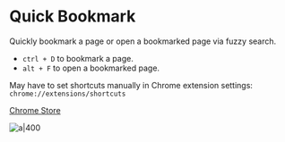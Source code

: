 # Quick Bookmark

Quickly bookmark a page or open a bookmarked page via fuzzy search.

- `ctrl + D` to bookmark a page.
- `alt + F` to open a bookmarked page.

May have to set shortcuts manually in Chrome extension settings: `chrome://extensions/shortcuts`

[Chrome Store](https://chromewebstore.google.com/detail/quick-bookmark/diadedbbnkkjdmldbnfiohjomifmghbi)

![a|400](https://i.imgur.com/XkaDJnv.png)
